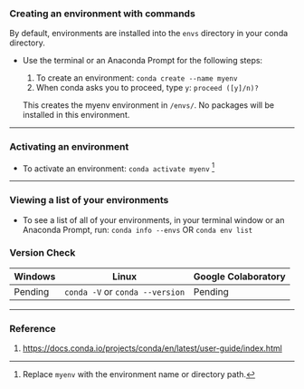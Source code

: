 ### Creating an environment with commands
By default, environments are installed into the `envs` directory in your conda directory.

- Use the terminal or an Anaconda Prompt for the following steps:
  1. To create an environment: `conda create --name myenv`
  2. When conda asks you to proceed, type `y`: `proceed ([y]/n)?`
  
  This creates the myenv environment in `/envs/`. No packages will be installed in this environment.

---

### Activating an environment
* To activate an environment: `conda activate myenv` [^1]
[^1]: Replace `myenv` with the environment name or directory path.

---

### Viewing a list of your environments
* To see a list of all of your environments, in your terminal window or an Anaconda Prompt, run:
`conda info --envs` OR `conda env list`

### Version Check

   Windows                      | Linux                         | Google Colaboratory 
-------------                   | -------------                 | ------------
Pending                         | `conda -V` or `conda --version`   | Pending

---

### Reference
1. https://docs.conda.io/projects/conda/en/latest/user-guide/index.html
